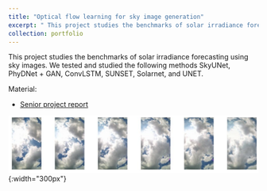 ```yaml
---
title: "Optical flow learning for sky image generation"
excerpt: " This project studies the benchmarks of solar irradiance forecasting using sky images. <br/><img src='/images/portfolio-Y2023-Saranphat.png'>"
collection: portfolio
---
```


This project studies the benchmarks of solar irradiance forecasting using sky images. We tested and studied the following methods SkyUNet, PhyDNet + GAN, ConvLSTM, SUNSET, Solarnet, and UNET. 

Material:
- [Senior project report](https://drive.google.com/file/d/1YKwW2zGm9B2dzAExcgS9pBiPaEbp71o7/view?usp=sharing) 

![Y2023-Saranphat](/images/portfolio-Y2023-Saranphat.png){:width="300px"} 